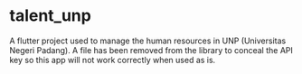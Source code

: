 # talent_unp

A flutter project used to manage the human resources in UNP (Universitas Negeri Padang). A file has been removed from the library to conceal the API key so this app will not work correctly when used as is.
